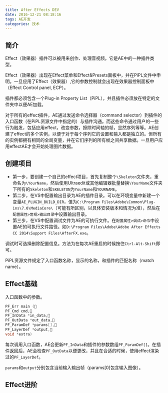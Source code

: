 ```yaml
---
title: After Effects DEV
date: 2016-12-21 08:18:16
tags: AE开发
categories: 技术
---
```


## 简介
Effect（效果器）插件可以被用来创作、处理音视频。它是AE中的一种插件类型。

Effect（效果器）出现在Effect菜单和Effect&Presets面板中，并在PiPL文件中申明。一旦应用了Effect（效果器）,它的参数控制就会出现在效果器控制面板中（Effect Control panel, ECP）。

插件都必须包含一个Plug-in Property List（PiPL），并且插件必须放在特定的文件夹中以便AE加载。

对于所有的effect插件，AE通过发送命令选择器（command selector）到插件的入口函数（在PiPL资源文件中指定的）与插件沟通。而这些命令通过用户的一些行为触发，包括应用effect，改变参数，擦除时间轴的帧，显然序列等等。AE创建了effect的多个实例，以便于对于每个序列它的设置和输入都是独立的。但所有的实例都拥有相同的全局变量，并在它们序列的所有帧之间共享数据。一旦用户应用effectAE才会开始处理图片数据。

<!-- more -->
## 创建项目

- 第一步，要创建一个自己的effect项目，首先复制整个`\Skeleton`文件夹，重命名为`\YourName`，然后使用Ultraedit或其他编辑器批量替换`\YourName`文件夹下所有的`Skeleton`和`SKELETON`为`YourName`和`YOURNAME`。
- 第二步，在VS中配置输出目录为AE的插件目录。可以在环境变量中新建一个变量`AE_PLUGIN_BUILD_DIR`，值为`C:\Program Files\Adobe\Common\Plug-ins\7.0\MediaCore\`（可能有所区别，以具体安装版本和情况为准），然后在`配置属性>常规>输出目录`中设置输出目录。
- 第三步，在VS中配置调试文件为AE的可执行文件。在`配置属性>调试>命令`中设置AE的可执行文件路径。如`D:\Program Files\Adobe\Adobe After Effects CC 2014\Support Files\AfterFX.exe`。

调试时可选择删除配置信息。方法为在每次AE重启的时候按住`Ctrl-Alt-Shift`即可。

PiPL资源文件规定了入口函数名称，显示的名称，和插件的匹配名称（match name）。

## Effect基础
入口函数中的参数。
``` C++
PF_Err main (
PF_Cmd cmd,
PF_InData *in_data,
PF_OutData *out_data,
PF_ParamDef *params[],
PF_LayerDef *output,
void *extra)
```

每次调用入口函数，AE会更新`PF_InData`和插件的参数数组`PF_ParamDef[]`。在插件返回后，AE会检查`PF_OutData`以便更改，并且在合适的时候，使用effect渲染过的`PF_LayerDef`。

`params`和`output`分别包含当前输入输出帧（params[0]包含输入图像）。

## Effect进阶

